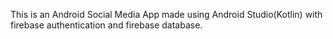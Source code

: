 This is an Android Social Media App made using Android Studio(Kotlin) with firebase authentication and firebase database.
